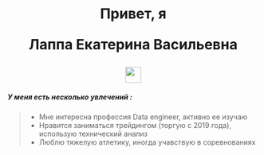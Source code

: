 <h1 align="center">Привет, я <p color="grin">Лаппа Екатерина Васильевна</p><img src="https://github.com/blackcater/blackcater/raw/main/images/Hi.gif" height="32"/></h1>


##### У меня есть несколько увлечений :

> * Мне интересна профессия Data engineer, активно ее изучаю
> * Нравится заниматься трейдингом (торгую с 2019 года), использую технический анализ
> * Люблю тяжелую атлетику, иногда учавствую в соревнованиях

